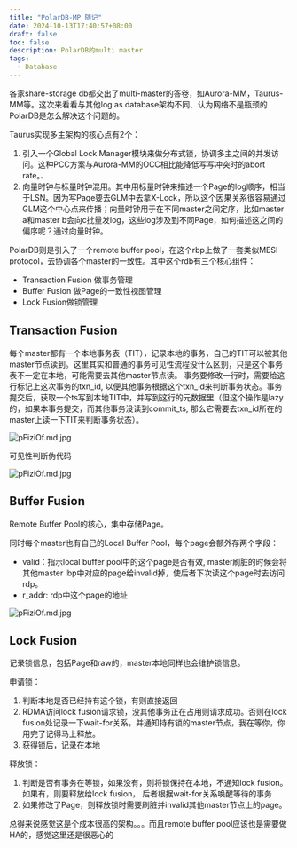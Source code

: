 ```yaml
---
title: "PolarDB-MP 随记"
date: 2024-10-13T17:40:57+08:00
draft: false
toc: false
description: PolarDB的multi master
tags: 
  - Database
---
```


各家share-storage db都交出了multi-master的答卷，如Aurora-MM，Taurus-MM等。这次来看看与其他log as database架构不同、认为网络不是瓶颈的PolarDB是怎么解决这个问题的。

Taurus实现多主架构的核心点有2个：
1. 引入一个Global Lock Manager模块来做分布式锁，协调多主之间的并发访问。这种PCC方案与Aurora-MM的OCC相比能降低写写冲突时的abort rate。、
2. 向量时钟与标量时钟混用。其中用标量时钟来描述一个Page的log顺序，相当于LSN。因为写Page要去GLM中去拿X-Lock，所以这个因果关系很容易通过GLM这个中心点来传播；向量时钟用于在不同master之间定序，比如master a和master b会向c批量发log，这些log涉及到不同Page，如何描述这之间的偏序呢？通过向量时钟。

PolarDB则是引入了一个remote buffer pool，在这个rbp上做了一套类似MESI protocol，去协调各个master的一致性。其中这个rdb有三个核心组件：

- Transaction Fusion 做事务管理
- Buffer Fusion 做Page的一致性视图管理
- Lock Fusion做锁管理


## Transaction Fusion
每个master都有一个本地事务表（TIT），记录本地的事务，自己的TIT可以被其他master节点读到。这里其实和普通的事务可见性流程没什么区别，只是这个事务表不一定在本地，可能需要去其他master节点读。
事务要修改一行时，需要给这行标记上这次事务的txn_id, 以便其他事务根据这个txn_id来判断事务状态。事务提交后，获取一个ts写到本地TIT中，并写到这行的元数据里（但这个操作是lazy的，如果本事务提交，而其他事务没读到commit_ts, 那么它需要去txn_id所在的master上读一下TIT来判断事务状态）。


![pFiziOf.md.jpg](https://github.com/user-attachments/assets/6f101d1c-780e-4935-84cf-a96614c9a7d7)


可见性判断伪代码

![pFiziOf.md.jpg](https://github.com/user-attachments/assets/c8bf1fe5-8032-44e4-83b8-d967520072c1)

## Buffer Fusion

Remote Buffer Pool的核心，集中存储Page。

同时每个master也有自己的Local Buffer Pool，每个page会额外存两个字段：
- valid：指示local buffer pool中的这个page是否有效, master刷脏的时候会将其他master lbp中对应的page给invalid掉，使后者下次读这个page时去访问rdp。
- r_addr: rdp中这个page的地址

![pFiziOf.md.jpg](https://github.com/user-attachments/assets/fa04002f-3350-4799-99bd-b9264979ab8b)

## Lock Fusion

记录锁信息，包括Page和raw的，master本地同样也会维护锁信息。

申请锁：
1. 判断本地是否已经持有这个锁，有则直接返回
2. RDMA访问lock fusion请求锁，没其他事务正在占用则请求成功。否则在lock fusion处记录一下wait-for关系，并通知持有锁的master节点，我在等你，你用完了记得马上释放。
3. 获得锁后，记录在本地

释放锁：
1. 判断是否有事务在等锁，如果没有，则将锁保持在本地，不通知lock fusion。如果有，则要释放给lock fusion， 后者根据wait-for关系唤醒等待的事务
2. 如果修改了Page，则释放锁时需要刷脏并invalid其他master节点上的page。



总得来说感觉这是个成本很高的架构。。。而且remote buffer pool应该也是需要做HA的，感觉这里还是很恶心的


